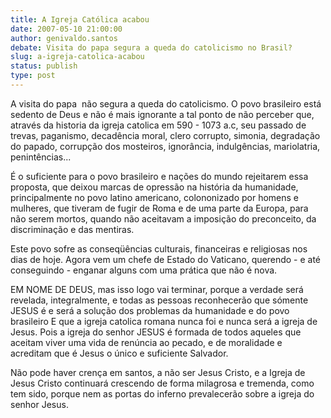 ```yaml
---
title: A Igreja Católica acabou
date: 2007-05-10 21:00:00
author: genivaldo.santos
debate: Visita do papa segura a queda do catolicismo no Brasil?
slug: a-igreja-catolica-acabou
status: publish 
type: post
---
```


  
A visita do papa  não segura a queda do catolicismo. O povo brasileiro está sedento de Deus e não é mais ignorante a tal ponto de não perceber que, através da historia da igreja catolica em 590 - 1073 a.c, seu passado de trevas, paganismo, decadência moral, clero corrupto, simonia, degradação do papado, corrupção dos mosteiros, ignorância, indulgências, mariolatria, penintências...  
  
É o suficiente para o povo brasileiro e nações do mundo rejeitarem essa proposta, que deixou marcas de opressão na história da humanidade, principalmente no povo latino americano, colononizado por homens e mulheres, que tiveram de fugir de Roma e de uma parte da Europa, para não serem mortos, quando não aceitavam a imposição do preconceito, da discriminação e das mentiras.  
  
Este povo sofre as conseqüências culturais, financeiras e religiosas nos dias de hoje. Agora vem um chefe de Estado do Vaticano, querendo - e até conseguindo - enganar alguns com uma prática que não é nova.   
  
EM NOME DE DEUS, mas isso logo vai terminar, porque a verdade será revelada, integralmente, e todas as pessoas reconhecerão que sómente JESUS é e será a solução dos problemas da humanidade e do povo brasileiro E que a igreja catolica romana nunca foi e nunca será a igreja de Jesus. Pois a igreja do senhor JESUS é formada de todos aqueles que aceitam viver uma vida de renúncia ao pecado, e de moralidade e acreditam que é Jesus o único e suficiente Salvador.  
  
Não pode haver crença em santos, a não ser Jesus Cristo, e a Igreja de Jesus Cristo continuará crescendo de forma milagrosa e tremenda, como tem sido, porque nem as portas do inferno prevalecerão sobre a igreja do senhor Jesus.
